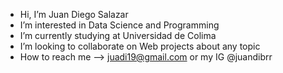 - Hi, I’m Juan Diego Salazar
- I’m interested in Data Science and Programming
- I’m currently studying at Universidad de Colima
- I’m looking to collaborate on Web projects about any topic
- How to reach me --> juadi19@gmail.com or my IG @juandibrr

<!---
juadi19/juadi19 is a ✨ special ✨ repository because its `README.md` (this file) appears on your GitHub profile.
You can click the Preview link to take a look at your changes.
--->
